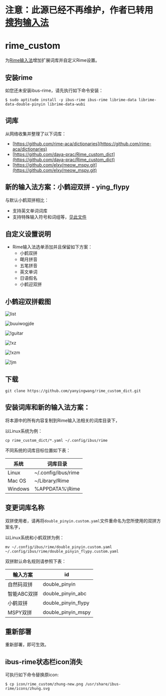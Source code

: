 
注意：此源已经不再维护，作者已转用[搜狗输入法](http://pinyin.sogou.com/linux/)
======



rime_custom
======
为[Rime输入法](http://rime.im/)增加扩展词库并自定义Rime设置。




## 安装rime

如您还未安装ibus-rime，请先执行如下命令安装：

    $ sudo aptitude install -y ibus-rime ibus-rime librime-data librime-data-double-pinyin librime-data-wubi



## 词库

从网络收集并整理了以下词库：

* [https://github.com/rime-aca/dictionaries](https://github.com/rime-aca/dictionaries)
* [https://github.com/daya-prac/Rime_custom_dict](https://github.com/daya-prac/Rime_custom_dict)
* [https://github.com/elxy/meow_mspy.git](https://github.com/elxy/meow_mspy.git)



## 新的输入法方案：小鹤迎双拼 - ying_flypy

与默认小鹤双拼相比：
* 支持英文单词词库
* 支持特殊输入符号和词组等，[见此文件](https://github.com/yanyingwang/rime_custom/blob/master/symbols.yaml)



## 自定义设置说明

* Rime输入法选单添加并且保留如下方案： 
  * 小鹤双拼
  * 朙月拼音
  * 五笔拼音
  * 英文单词
  * 日语假名
  * 小鹤迎双拼

<!--
**朙月拼音以及相关输入法默认启动英文输入模式**
-->



## 小鹤迎双拼截图

![list](https://raw.githubusercontent.com/yanyingwang/rime_custom/master/shotcuts/list.png)

![buuiwogjde](https://raw.githubusercontent.com/yanyingwang/rime_custom/master/shotcuts/buuiwogjde.png)

![!guitar](https://raw.githubusercontent.com/yanyingwang/rime_custom/master/shotcuts/guitar.png)

![!xz](https://raw.githubusercontent.com/yanyingwang/rime_custom/master/shotcuts/xz.png)

![!xzm](https://raw.githubusercontent.com/yanyingwang/rime_custom/master/shotcuts/xzm.png)

![!jm](https://raw.githubusercontent.com/yanyingwang/rime_custom/master/shotcuts/jm.png)




## 下载

    git clone https://github.com/yanyingwang/rime_custom_dict.git




## 安装词库和新的输入法方案：

将本源中的所有内容复制到Rime输入法相关的词库目录下，

以Linux系统为例：

    cp rime_custom_dict/*.yaml ~/.config/ibus/rime


不同系统的词库目标位置如下表：


| 系统   |    词库目录         |
|--------|---------------------|
| Linux  | ~/.config/ibus/rime |
| Mac OS | ~/Library/Rime      |
|Windows | %APPDATA%\Rime      |





## 变更词库名称

双拼使用者，请再将`double_pinyin.custom.yaml`文件重命名为您所使用的双拼方案名字，

以Linux系统和小鹤双拼为例：

    mv ~/.config/ibus/rime/double_pinyin.custom.yaml ~/.config/ibus/rime/double_pinyin_flypy.custom.yaml

双拼默认命名规则请参照下表：


| 輸入方案   | id                 |
|------------|--------------------|
| 自然码双拼 | double_pinyin      |
| 智能ABC双拼| double_pinyin_abc  |
| 小鹤双拼   | double_pinyin_flypy|
| MSPY双拼   | double_pinyin_mspy |




## 重新部署

重新部署，即可生效。


## ibus-rime状态栏icon消失

可执行如下命令替换原icon:

    $ cp icon/rime_custom/zhung-new.png /usr/share/ibus-rime/icons/zhung.svg


